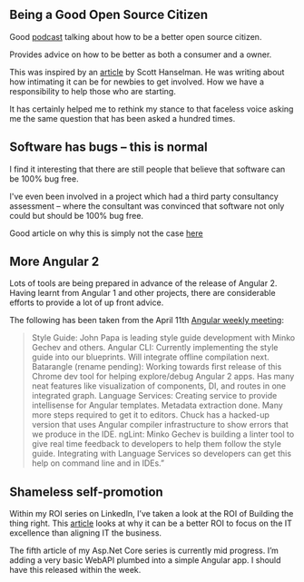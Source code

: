 ## Being a Good Open Source Citizen
Good [podcast](https://devchat.tv/adventures-in-angular/086-aia-being-a-good-open-source-citizen) talking about how to be a better open source citizen.

Provides advice on how to be better as both a consumer and a owner.

This was inspired by an [article](https://medium.com/@shanselman/bring-kindness-back-to-open-source-90ed7d3ac76b#.oqfb9o3eq) by Scott Hanselman.  He was writing about how intimating it can be for newbies to get involved.  How we have a responsibility to help those who are starting.

It has certainly helped me to rethink my stance to that faceless voice asking me the same question that has been asked a hundred times.

## Software has bugs – this is normal
I find it interesting that there are still people that believe that software can be 100% bug free.

I've even been involved in a project which had a third party consultancy assessment – where the consultant was convinced that software not only could but should be 100% bug free.

Good article on why this is simply not the case [here](https://m.signalvnoise.com/software-has-bugs-this-is-normal-f64761a262ca#.8xcnm3u81)

## More Angular 2
Lots of tools are being prepared in advance of the release of Angular 2.  Having learnt from Angular 1 and other projects, there are considerable efforts to provide a lot of up front advice.

The following has been taken from the April 11th [Angular weekly meeting](https://docs.google.com/document/d/150lerb1LmNLuau_a_EznPV1I1UHMTbEl61t4hZ7ZpS0/mobilebasic):

> Style Guide: John Papa is leading style guide development with Minko Gechev and others.
> Angular CLI: Currently implementing the style guide into our blueprints.  Will integrate offline compilation next.
> Batarangle (rename pending): Working towards first release of this Chrome dev tool for helping explore/debug Angular 2 apps.  Has many neat features like visualization of components, DI, and routes in one integrated graph.
> Language Services: Creating service to provide intellisense for Angular templates. Metadata extraction done.  Many more steps required to get it to editors.  Chuck has a hacked-up version that uses Angular compiler infrastructure to show errors that we produce in the IDE.
> ngLint: Minko Gechev is  building a linter tool to give real time feedback to developers to help them follow the style guide.  Integrating with Language Services so developers can get this help on command line and in IDEs.”

## Shameless self-promotion
Within my ROI series on LinkedIn, I’ve taken a look at the ROI of Building the thing right.  This [article](https://www.linkedin.com/pulse/roi-building-thing-right-mark-taylor) looks at why it can be a better ROI to focus on the IT excellence than aligning IT the business.

The fifth article of my Asp.Net Core series is currently mid progress.  I’m adding a very basic WebAPI plumbed into a simple Angular app.  I should have this released within the week.
